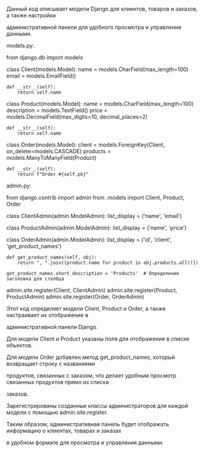 Данный код описывает модели Django для клиентов, товаров и заказов, а также настройки

административной панели для удобного просмотра и управления данными.

models.py:

from django.db import models

class Client(models.Model):
    name = models.CharField(max_length=100)
    email = models.EmailField()

    def __str__(self):
        return self.name

class Product(models.Model):
    name = models.CharField(max_length=100)
    description = models.TextField()
    price = models.DecimalField(max_digits=10, decimal_places=2)

    def __str__(self):
        return self.name

class Order(models.Model):
    client = models.ForeignKey(Client, on_delete=models.CASCADE)
    products = models.ManyToManyField(Product)

    def __str__(self):
        return f"Order #{self.pk}"

admin.py:

from django.contrib import admin
from .models import Client, Product, Order

class ClientAdmin(admin.ModelAdmin):
    list_display = ('name', 'email')

class ProductAdmin(admin.ModelAdmin):
    list_display = ('name', 'price')

class OrderAdmin(admin.ModelAdmin):
    list_display = ('id', 'client', 'get_product_names')

    def get_product_names(self, obj):
        return ", ".join([product.name for product in obj.products.all()])

    get_product_names.short_description = 'Products'  # Определение заголовка для столбца

admin.site.register(Client, ClientAdmin)
admin.site.register(Product, ProductAdmin)
admin.site.register(Order, OrderAdmin)

Этот код определяет модели Client, Product и Order, а также настраивает их отображение в 

административной панели Django.

Для модели Client и Product указаны поля для отображения в списке объектов.

Для модели Order добавлен метод get_product_names, который возвращает строку с названиями 

продуктов, связанных с заказом, что делает удобным просмотр связанных продуктов прямо из списка 

заказов.

Зарегистрированы созданные классы администраторов для каждой модели с помощью admin.site.register.

Таким образом, административная панель будет отображать информацию о клиентах, товарах и заказах

 в удобном формате для просмотра и управления данными.